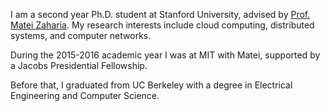 I am a second year Ph.D. student at Stanford University, advised by [Prof. Matei
Zaharia](http://people.csail.mit.edu/matei/). My research interests include
cloud computing, distributed systems, and computer networks.

During the 2015-2016 academic year I was at MIT with Matei,
supported by a Jacobs Presidential Fellowship.

Before that, I graduated from UC Berkeley with a degree in Electrical
Engineering and Computer Science.
